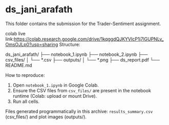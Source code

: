 # ds_jani_arafath

This folder contains the submission for the Trader-Sentiment assignment.
 
colab live link:https://colab.research.google.com/drive/1kqggdQJKYVIcP1j7lGUPNLv_OmsOJLp0?usp=sharing
Structure:

ds_jani_arafath/
├── notebook_1.ipynb
├── notebook_2.ipynb
├── csv_files/
│   └── *.csv
├── outputs/
│   └── *.png
├── ds_report.pdf
└── README.md

How to reproduce:
1. Open `notebook_1.ipynb` in Google Colab.
2. Ensure the CSV files from `csv_files/` are present in the notebook runtime (Colab: upload or mount Drive).
3. Run all cells.

Files generated programmatically in this archive: `results_summary.csv` (csv_files/) and plot images (outputs/).
